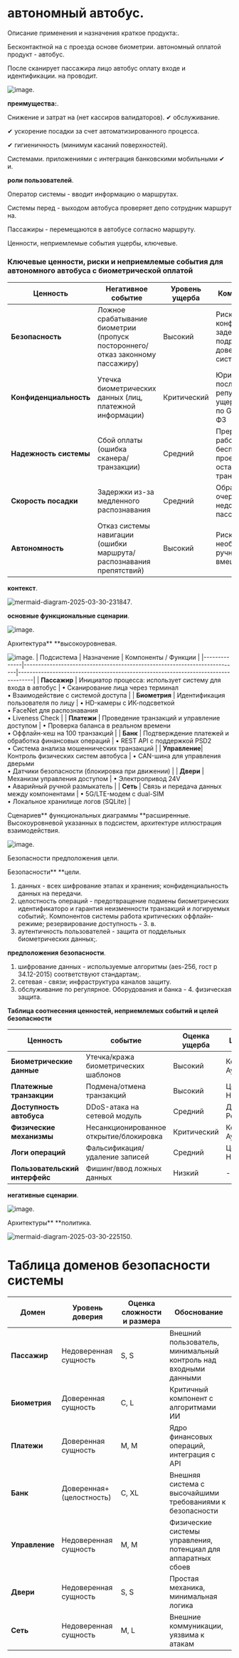# автономный автобус.
Описание применения и назначения краткое продукта:.

Бесконтактной на с проезда основе биометрии. автономный оплатой продукт - автобус.

После сканирует пассажира лицо автобус оплату входе и идентификации. на проводит.

![image](https://github.com/user-attachments/assets/a9ed372a-a1fa-486d-8511-f23937d3a2d5).

**преимущества:**.

Снижение и затрат на (нет кассиров валидаторов). ✔ обслуживание.

✔ ускорение посадки за счет автоматизированного процесса.

✔ гигиеничность (минимум касаний поверхностей).

Системами. приложениями с интеграция банковскими мобильными ✔ и.

**роли пользователей**.

Оператор системы - вводит информацию о маршрутах.

Системы перед - выходом автобуса проверяет депо сотрудник маршрут на.

Пассажиры - перемещаются в автобусе согласно маршруту.

Ценности, неприемлемые события ущербы, ключевые.


### Ключевые ценности, риски и неприемлемые события для автономного автобуса с биометрической оплатой

| Ценность                | Негативное событие                                                                 | Уровень ущерба | Комментарий                                                                 |
|-------------------------|-----------------------------------------------------------------------------------|----------------|-----------------------------------------------------------------------------|
| **Безопасность**        | Ложное срабатывание биометрии (пропуск постороннего/отказ законному пассажиру)    | Высокий        | Риск конфликтов, задержек, подрыв доверия к системе                        |
| **Конфиденциальность**  | Утечка биометрических данных (лиц, платежной информации)                          | Критический    | Юридические последствия, репутационный ущерб, штрафы по GDPR/152-ФЗ        |
| **Надежность системы**  | Сбой оплаты (ошибка сканера/транзакции)                                           | Средний        | Прерывание работы → бесплатный проезд или остановка транспорта             |
| **Скорость посадки**    | Задержки из-за медленного распознавания                                           | Средний        | Образование очередей, недовольство пассажиров                             |
| **Автономность**        | Отказ системы навигации (ошибки маршрута/распознавания препятствий)               | Высокий        | Риск ДТП, необходимость ручного вмешательства                              |


**контекст**.

![mermaid-diagram-2025-03-30-231847](https://github.com/user-attachments/assets/3585e61a-b1ad-4296-96cf-c1fe775894cb).


**основные функциональные сценарии**.

![image](https://github.com/user-attachments/assets/d48b4842-3e52-4429-8137-b96aa53c401d).


Архитектура** **высокоуровневая.

![image](https://github.com/user-attachments/assets/5ec76da5-0311-46b0-8c01-d9e7cd111656).
| Подсистема    | Назначение                                                                | Компоненты / Функции                                                              |
|--------------|---------------------------------------------------------------------------|-----------------------------------------------------------------------------------|
| **Пассажир**  | Инициатор процесса: использует систему для входа в автобус               | • Сканирование лица через терминал <br>• Взаимодействие с системой доступа       |
| **Биометрия** | Идентификация пользователя по лицу                                       | • HD-камеры с ИК-подсветкой <br>• FaceNet для распознавания <br>• Liveness Check |
| **Платежи**   | Проведение транзакций и управление доступом                             | • Проверка баланса в реальном времени <br>• Оффлайн-кеш на 100 транзакций        |
| **Банк**      | Подтверждение платежей и обработка финансовых операций                  | • REST API с поддержкой PSD2 <br>• Система анализа мошеннических транзакций      |
| **Управление**| Контроль физических систем автобуса                                     | • CAN-шина для управления дверьми <br>• Датчики безопасности (блокировка при движении) |
| **Двери**     | Механизм управления доступом                                           | • Электропривод 24V <br>• Аварийный ручной размыкатель                           |
| **Сеть**      | Связь и передача данных между компонентами                             | • 5G/LTE-модем с dual-SIM <br>• Локальное хранилище логов (SQLite)               |

Сценариев** функциональных диаграммы **расширенные.
Высокоуровневой указанных в подсистем, архитектуре иллюстрация взаимодействия.

![image](https://github.com/user-attachments/assets/8c413de1-7dc2-4e6a-91a6-3ab52eaf8e54).

Безопасности предположения цели.

Безопасности** **цели.
1. данных - всех шифрование этапах и хранения; конфиденциальность данных на передачи.
2. целостность операций - предотвращение подмены биометрических идентификаторо  и гарантия неизменности транзакций и логируемых событий;.
Компонентов системы работа критических оффлайн-режиме; резервирование доступность - 3. в.
4. аутентичность пользователей - защита от поддельных биометрических данных;.
   
**предположения безопасности**.
1. шифрование данных - используемые алгоритмы (aes-256, гост р 34.12-2015) соответствуют стандартам;.
2. сетевая - связи; инфраструктура каналов защиту.
3. обслуживание по регулярное.
Оборудования и банка - 4. физическая защита.

**Таблица соотнесения ценностей, неприемлемых событий и целей безопасности**

| Ценность                      | событие                                 | Оценка ущерба | Цель безопасности                          |
|-------------------------------|------------------------------------------|---------------|--------------------------------------------|
| **Биометрические данные**     | Утечка/кража биометрических шаблонов     | Высокий       | Конфиденциальность, Аутентичность          |
| **Платежные транзакции**      | Подмена/отмена транзакций                | Высокий       | Целостность, Неотказуемость               |
| **Доступность автобуса**      | DDoS-атака на сетевой модуль             | Средний       | Доступность, Резервирование               |
| **Физические механизмы**      | Несанкционированное открытие/блокировка  | Критический   | Контроль доступа, Аутентичность           |
| **Логи операций**             | Фальсификация/удаление записей           | Средний       | Целостность, Неотказуемость               |
| **Пользовательский интерфейс**| Фишинг/ввод ложных данных                | Низкий        | -  |



**негативные сценарии**.

![image](https://github.com/user-attachments/assets/7c14de86-e0ec-43c1-9e9b-c0bc72946afc).

Архитектуры** **политика.

![mermaid-diagram-2025-03-30-225150](https://github.com/user-attachments/assets/51129fe5-1657-4c84-87f0-d0cacb164c20).


# Таблица доменов безопасности системы

| Домен        | Уровень доверия           | Оценка сложности и размера | Обоснование                                                                 |
|--------------------------|---------------------------|----------------------------|-----------------------------------------------------------------------------|
| **Пассажир**             | Недоверенная сущность     | S, S                    | Внешний пользователь, минимальный контроль над входными данными            |
| **Биометрия**            | Доверенная сущность       | C, L                    | Критичный компонент с алгоритмами ИИ      |
| **Платежи**              | Доверенная сущность       | M, M                     | Ядро финансовых операций, интеграция с API                |
| **Банк**                 | Доверенная+ (целостность) | C, XL                   | Внешняя система с высочайшими требованиями к безопасности    |
| **Управление**           | Недоверенная сущность     | M, M                     | Физические системы управления, потенциал для аппаратных сбоев             |
| **Двери**                | Недоверенная сущность     | S, S                     | Простая механика, минимальная логика                       |
| **Сеть**                 | Недоверенная сущность     | M, L                     | Внешние коммуникации, уязвима к атакам    |



